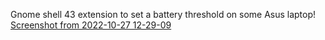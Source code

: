 Gnome shell 43 extension to set a battery threshold on some Asus laptop!
[Screenshot from 2022-10-27 12-29-09](https://user-images.githubusercontent.com/74991568/198261576-295cc4fd-d14f-466f-a719-e2745944d7d0.png)

